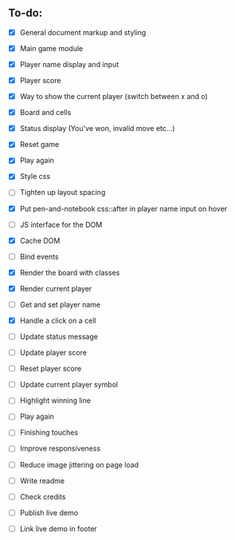 ## To-do:

- [x]   General document markup and styling
  - [x] Main game module
  - [x] Player name display and input
  - [x] Player score
  - [x] Way to show the current player (switch between x and o)
  - [x] Board and cells
  - [x] Status display (You've won, invalid move etc...)
  - [x] Reset game
  - [x] Play again

- [x]   Style css
  - [ ] Tighten up layout spacing
  - [x] Put pen-and-notebook css::after in player name input on hover 

- [ ]   JS interface for the DOM
  - [x] Cache DOM
  - [ ] Bind events
  - [x] Render the board with classes
  - [x] Render current player
  - [ ] Get and set player name
  - [x] Handle a click on a cell
  - [ ] Update status message
  - [ ] Update player score
  - [ ] Reset player score
  - [ ] Update current player symbol
  - [ ] Highlight winning line
  - [ ] Play again

- [ ]   Finishing touches
  - [ ] Improve responsiveness
  - [ ] Reduce image jittering on page load
  - [ ] Write readme
  - [ ] Check credits
  - [ ] Publish live demo
  - [ ] Link live demo in footer
